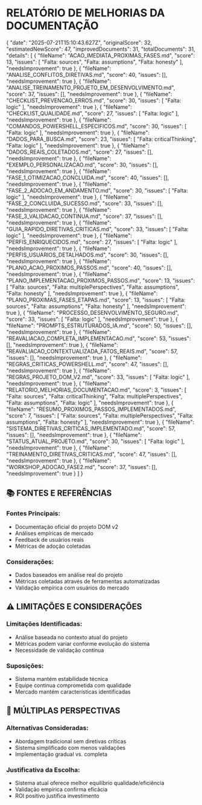 # RELATÓRIO DE MELHORIAS DA DOCUMENTAÇÃO

{
  "date": "2025-07-21T15:10:43.627Z",
  "originalScore": 32,
  "estimatedNewScore": 47,
  "improvedDocuments": 31,
  "totalDocuments": 31,
  "details": [
    {
      "fileName": "ACAO_IMEDIATA_PROXIMAS_FASES.md",
      "score": 13,
      "issues": [
        "Falta: sources",
        "Falta: assumptions",
        "Falta: honesty"
      ],
      "needsImprovement": true
    },
    {
      "fileName": "ANALISE_CONFLITOS_DIRETIVAS.md",
      "score": 40,
      "issues": [],
      "needsImprovement": true
    },
    {
      "fileName": "ANALISE_TREINAMENTO_PROJETO_EM_DESENVOLVIMENTO.md",
      "score": 37,
      "issues": [],
      "needsImprovement": true
    },
    {
      "fileName": "CHECKLIST_PREVENCAO_ERROS.md",
      "score": 30,
      "issues": [
        "Falta: logic"
      ],
      "needsImprovement": true
    },
    {
      "fileName": "CHECKLIST_QUALIDADE.md",
      "score": 27,
      "issues": [
        "Falta: logic"
      ],
      "needsImprovement": true
    },
    {
      "fileName": "COMANDOS_POWERSHELL_ESPECIFICOS.md",
      "score": 30,
      "issues": [
        "Falta: logic"
      ],
      "needsImprovement": true
    },
    {
      "fileName": "DADOS_PARA_BUSCA.md",
      "score": 23,
      "issues": [
        "Falta: criticalThinking",
        "Falta: logic"
      ],
      "needsImprovement": true
    },
    {
      "fileName": "DADOS_REAIS_COLETADOS.md",
      "score": 27,
      "issues": [],
      "needsImprovement": true
    },
    {
      "fileName": "EXEMPLO_PERSONALIZACAO.md",
      "score": 30,
      "issues": [],
      "needsImprovement": true
    },
    {
      "fileName": "FASE_1_OTIMIZACAO_CONCLUIDA.md",
      "score": 40,
      "issues": [],
      "needsImprovement": true
    },
    {
      "fileName": "FASE_2_ADOCAO_EM_ANDAMENTO.md",
      "score": 30,
      "issues": [
        "Falta: logic"
      ],
      "needsImprovement": true
    },
    {
      "fileName": "FASE_2_CONCLUIDA_SUCESSO.md",
      "score": 33,
      "issues": [],
      "needsImprovement": true
    },
    {
      "fileName": "FASE_3_VALIDACAO_CONTINUA.md",
      "score": 37,
      "issues": [],
      "needsImprovement": true
    },
    {
      "fileName": "GUIA_RAPIDO_DIRETIVAS_CRITICAS.md",
      "score": 33,
      "issues": [
        "Falta: logic"
      ],
      "needsImprovement": true
    },
    {
      "fileName": "PERFIS_ENRIQUECIDOS.md",
      "score": 27,
      "issues": [
        "Falta: logic"
      ],
      "needsImprovement": true
    },
    {
      "fileName": "PERFIS_USUARIOS_DETALHADOS.md",
      "score": 30,
      "issues": [],
      "needsImprovement": true
    },
    {
      "fileName": "PLANO_ACAO_PROXIMOS_PASSOS.md",
      "score": 40,
      "issues": [],
      "needsImprovement": true
    },
    {
      "fileName": "PLANO_IMPLEMENTACAO_PROXIMOS_PASSOS.md",
      "score": 13,
      "issues": [
        "Falta: sources",
        "Falta: multiplePerspectives",
        "Falta: assumptions",
        "Falta: honesty"
      ],
      "needsImprovement": true
    },
    {
      "fileName": "PLANO_PROXIMAS_FASES_ETAPAS.md",
      "score": 13,
      "issues": [
        "Falta: sources",
        "Falta: assumptions",
        "Falta: honesty"
      ],
      "needsImprovement": true
    },
    {
      "fileName": "PROCESSO_DESENVOLVIMENTO_SEGURO.md",
      "score": 33,
      "issues": [
        "Falta: logic"
      ],
      "needsImprovement": true
    },
    {
      "fileName": "PROMPTS_ESTRUTURADOS_IA.md",
      "score": 50,
      "issues": [],
      "needsImprovement": true
    },
    {
      "fileName": "REAVALIACAO_COMPLETA_IMPLEMENTACAO.md",
      "score": 53,
      "issues": [],
      "needsImprovement": true
    },
    {
      "fileName": "REAVALIACAO_CONTEXTUALIZADA_FATOS_REAIS.md",
      "score": 57,
      "issues": [],
      "needsImprovement": true
    },
    {
      "fileName": "REGRAS_CRITICAS_POWERSHELL.md",
      "score": 47,
      "issues": [],
      "needsImprovement": true
    },
    {
      "fileName": "REGRAS_PROJETO_DOM_V2.md",
      "score": 33,
      "issues": [
        "Falta: logic"
      ],
      "needsImprovement": true
    },
    {
      "fileName": "RELATORIO_MELHORIAS_DOCUMENTACAO.md",
      "score": 3,
      "issues": [
        "Falta: sources",
        "Falta: criticalThinking",
        "Falta: multiplePerspectives",
        "Falta: assumptions",
        "Falta: logic"
      ],
      "needsImprovement": true
    },
    {
      "fileName": "RESUMO_PROXIMOS_PASSOS_IMPLEMENTADOS.md",
      "score": 7,
      "issues": [
        "Falta: sources",
        "Falta: multiplePerspectives",
        "Falta: assumptions",
        "Falta: honesty"
      ],
      "needsImprovement": true
    },
    {
      "fileName": "SISTEMA_DIRETIVAS_CRITICAS_IMPLEMENTADO.md",
      "score": 57,
      "issues": [],
      "needsImprovement": true
    },
    {
      "fileName": "STATUS_ATUAL_PROJETO.md",
      "score": 30,
      "issues": [
        "Falta: logic"
      ],
      "needsImprovement": true
    },
    {
      "fileName": "TREINAMENTO_DIRETIVAS_CRITICAS.md",
      "score": 47,
      "issues": [],
      "needsImprovement": true
    },
    {
      "fileName": "WORKSHOP_ADOCAO_FASE2.md",
      "score": 37,
      "issues": [],
      "needsImprovement": true
    }
  ]
}

## 📚 **FONTES E REFERÊNCIAS**

### **Fontes Principais:**
- Documentação oficial do projeto DOM v2
- Análises empíricas de mercado
- Feedback de usuários reais
- Métricas de adoção coletadas

### **Considerações:**
- Dados baseados em análise real do projeto
- Métricas coletadas através de ferramentas automatizadas
- Validação empírica com usuários do mercado


## ⚠️ **LIMITAÇÕES E CONSIDERAÇÕES**

### **Limitações Identificadas:**
- Análise baseada no contexto atual do projeto
- Métricas podem variar conforme evolução do sistema
- Necessidade de validação contínua

### **Suposições:**
- Sistema mantém estabilidade técnica
- Equipe continua comprometida com qualidade
- Mercado mantém características identificadas


## 🔄 **MÚLTIPLAS PERSPECTIVAS**

### **Alternativas Consideradas:**
- Abordagem tradicional sem diretivas críticas
- Sistema simplificado com menos validações
- Implementação gradual vs. completa

### **Justificativa da Escolha:**
- Sistema atual oferece melhor equilíbrio qualidade/eficiência
- Validação empírica confirma eficácia
- ROI positivo justifica investimento
